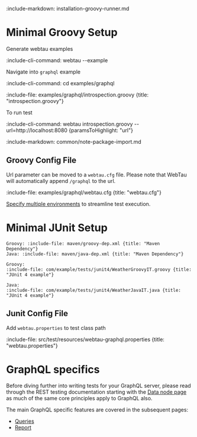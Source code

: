 :include-markdown: installation-groovy-runner.md

# Minimal Groovy Setup

Generate webtau examples 

:include-cli-command: webtau --example

Navigate into `graphql` example

:include-cli-command: cd examples/graphql

:include-file: examples/graphql/introspection.groovy {title: "introspection.groovy"}

To run test

:include-cli-command: webtau introspection.groovy --url=http://localhost:8080 {paramsToHighlight: "url"}

:include-markdown: common/note-package-import.md

## Groovy Config File

Url parameter can be moved to a `webtau.cfg` file.  Please note that WebTau will automatically append `/graphql` to the url.

:include-file: examples/graphql/webtau.cfg {title: "webtau.cfg"}

[Specify multiple environments](configuration/environments) to streamline test execution.

# Minimal JUnit Setup

```tabs
Groovy: :include-file: maven/groovy-dep.xml {title: "Maven Dependency"}
Java: :include-file: maven/java-dep.xml {title: "Maven Dependency"}
```

```tabs
Groovy:
:include-file: com/example/tests/junit4/WeatherGroovyIT.groovy {title: "JUnit 4 example"}
 
Java:
:include-file: com/example/tests/junit4/WeatherJavaIT.java {title: "JUnit 4 example"}
```

## Junit Config File

Add `webtau.properties` to test class path

:include-file: src/test/resources/webtau-graphql.properties {title: "webtau.properties"}

# GraphQL specifics

Before diving further into writing tests for your GraphQL server, please read through the REST testing documentation
starting with the [Data node page](REST/data-node) as much of the same core principles apply to GraphQL also.

The main GraphQL specific features are covered in the subsequent pages:
* [Queries](GraphQL/queries)
* [Report](GraphQL/report)
